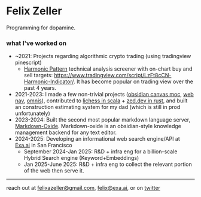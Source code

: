 # Felix Zeller

Programming for dopamine.

### what I've worked on

- ~2021: Projects regarding algorithmic crypto trading (using tradingview pinescript)
  - [Harmonic Pattern](https://www.investopedia.com/articles/forex/11/harmonic-patterns-in-the-currency-markets.asp) technical analysis screener with on-chart buy and sell targets: https://www.tradingview.com/script/LzFt8cCN-Harmonic-Indicator/. It has become popular on trading view over the past 4 years.
- 2021-2023: I made a few non-trivial projects ([obsidian canvas moc](https://github.com/Feel-ix-343/obsidian-canvas-moc), [web nav](https://github.com/Feel-ix-343/Web_Nav), [omnis](https://github.com/Feel-ix-343/Omnis)), contributed to [lichess in scala](https://lichess.org/) + [zed.dev in rust](https://zed.dev/), and built an construction estimating system for my dad (which is still in prod unfortunately)
- 2023-2024: Built the second most popular markdown language server, [Markdown-Oxide](https://github.com/Feel-ix-343/markdown-oxide). Markdown-oxide is an obsidian-style knowledge management backend for any text editor.
- 2024-2025: Developing an informational web search engine/API at [Exa.ai](https://exa.ai/) in San Francisco
  - September 2024-Jan 2025: R&D + infra eng for a billion-scale Hybrid Search engine (Keyword+Embeddings)
  - Jan 2025-June 2025: R&D + infra eng to collect the relevant portion of the web then serve it.
 
---

reach out at felixazeller@gmail.com, felix@exa.ai, or on [twitter](https://x.com/feel_ix_)
